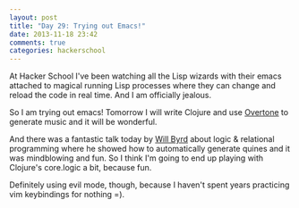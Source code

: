 ```yaml
---
layout: post
title: "Day 29: Trying out Emacs!"
date: 2013-11-18 23:42
comments: true
categories: hackerschool
---
```


At Hacker School I've been watching all the Lisp wizards with their
emacs attached to magical running Lisp processes where they can change
and reload the code in real time. And I am officially jealous.

So I am trying out emacs! Tomorrow I will write Clojure and
use [Overtone](http://overtone.github.io/) to generate music and it
will be wonderful.

And there was a fantastic talk today by [Will Byrd](http://webyrd.net/)
about logic & relational programming where he showed how to
automatically generate quines and it was mindblowing and fun. So I
think I'm going to end up playing with Clojure's core.logic a bit,
because fun.

Definitely using evil mode, though, because I haven't spent years
practicing vim keybindings for nothing =).